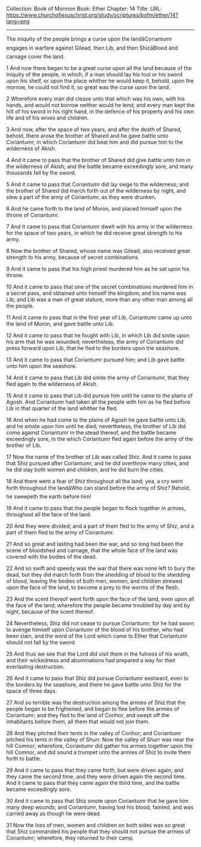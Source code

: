 Collection: Book of Mormon
Book: Ether
Chapter: 14
Title: 
URL: https://www.churchofjesuschrist.org/study/scriptures/bofm/ether/14?lang=eng

---

The iniquity of the people brings a curse upon the landâCoriantumr engages in warfare against Gilead, then Lib, and then ShizâBlood and carnage cover the land.

1 And now there began to be a great curse upon all the land because of the iniquity of the people, in which, if a man should lay his tool or his sword upon his shelf, or upon the place whither he would keep it, behold, upon the morrow, he could not find it, so great was the curse upon the land.

2 Wherefore every man did cleave unto that which was his own, with his hands, and would not borrow neither would he lend; and every man kept the hilt of his sword in his right hand, in the defence of his property and his own life and of his wives and children.

3 And now, after the space of two years, and after the death of Shared, behold, there arose the brother of Shared and he gave battle unto Coriantumr, in which Coriantumr did beat him and did pursue him to the wilderness of Akish.

4 And it came to pass that the brother of Shared did give battle unto him in the wilderness of Akish; and the battle became exceedingly sore, and many thousands fell by the sword.

5 And it came to pass that Coriantumr did lay siege to the wilderness; and the brother of Shared did march forth out of the wilderness by night, and slew a part of the army of Coriantumr, as they were drunken.

6 And he came forth to the land of Moron, and placed himself upon the throne of Coriantumr.

7 And it came to pass that Coriantumr dwelt with his army in the wilderness for the space of two years, in which he did receive great strength to his army.

8 Now the brother of Shared, whose name was Gilead, also received great strength to his army, because of secret combinations.

9 And it came to pass that his high priest murdered him as he sat upon his throne.

10 And it came to pass that one of the secret combinations murdered him in a secret pass, and obtained unto himself the kingdom; and his name was Lib; and Lib was a man of great stature, more than any other man among all the people.

11 And it came to pass that in the first year of Lib, Coriantumr came up unto the land of Moron, and gave battle unto Lib.

12 And it came to pass that he fought with Lib, in which Lib did smite upon his arm that he was wounded; nevertheless, the army of Coriantumr did press forward upon Lib, that he fled to the borders upon the seashore.

13 And it came to pass that Coriantumr pursued him; and Lib gave battle unto him upon the seashore.

14 And it came to pass that Lib did smite the army of Coriantumr, that they fled again to the wilderness of Akish.

15 And it came to pass that Lib did pursue him until he came to the plains of Agosh. And Coriantumr had taken all the people with him as he fled before Lib in that quarter of the land whither he fled.

16 And when he had come to the plains of Agosh he gave battle unto Lib, and he smote upon him until he died; nevertheless, the brother of Lib did come against Coriantumr in the stead thereof, and the battle became exceedingly sore, in the which Coriantumr fled again before the army of the brother of Lib.

17 Now the name of the brother of Lib was called Shiz. And it came to pass that Shiz pursued after Coriantumr, and he did overthrow many cities, and he did slay both women and children, and he did burn the cities.

18 And there went a fear of Shiz throughout all the land; yea, a cry went forth throughout the landâWho can stand before the army of Shiz? Behold, he sweepeth the earth before him!

19 And it came to pass that the people began to flock together in armies, throughout all the face of the land.

20 And they were divided; and a part of them fled to the army of Shiz, and a part of them fled to the army of Coriantumr.

21 And so great and lasting had been the war, and so long had been the scene of bloodshed and carnage, that the whole face of the land was covered with the bodies of the dead.

22 And so swift and speedy was the war that there was none left to bury the dead, but they did march forth from the shedding of blood to the shedding of blood, leaving the bodies of both men, women, and children strewed upon the face of the land, to become a prey to the worms of the flesh.

23 And the scent thereof went forth upon the face of the land, even upon all the face of the land; wherefore the people became troubled by day and by night, because of the scent thereof.

24 Nevertheless, Shiz did not cease to pursue Coriantumr; for he had sworn to avenge himself upon Coriantumr of the blood of his brother, who had been slain, and the word of the Lord which came to Ether that Coriantumr should not fall by the sword.

25 And thus we see that the Lord did visit them in the fulness of his wrath, and their wickedness and abominations had prepared a way for their everlasting destruction.

26 And it came to pass that Shiz did pursue Coriantumr eastward, even to the borders by the seashore, and there he gave battle unto Shiz for the space of three days.

27 And so terrible was the destruction among the armies of Shiz that the people began to be frightened, and began to flee before the armies of Coriantumr; and they fled to the land of Corihor, and swept off the inhabitants before them, all them that would not join them.

28 And they pitched their tents in the valley of Corihor; and Coriantumr pitched his tents in the valley of Shurr. Now the valley of Shurr was near the hill Comnor; wherefore, Coriantumr did gather his armies together upon the hill Comnor, and did sound a trumpet unto the armies of Shiz to invite them forth to battle.

29 And it came to pass that they came forth, but were driven again; and they came the second time, and they were driven again the second time. And it came to pass that they came again the third time, and the battle became exceedingly sore.

30 And it came to pass that Shiz smote upon Coriantumr that he gave him many deep wounds; and Coriantumr, having lost his blood, fainted, and was carried away as though he were dead.

31 Now the loss of men, women and children on both sides was so great that Shiz commanded his people that they should not pursue the armies of Coriantumr; wherefore, they returned to their camp.
